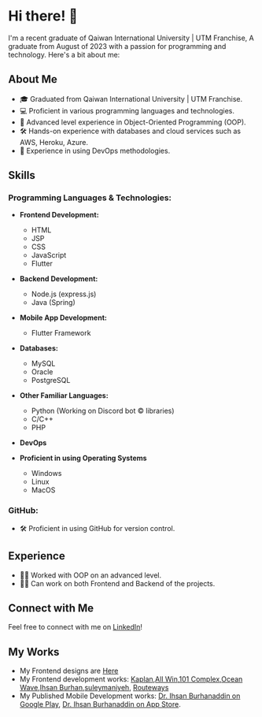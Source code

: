 # Hi there! 👋

I'm a recent graduate of Qaiwan International University | UTM Franchise, A graduate from August of 2023 with a passion for programming and technology. Here's a bit about me:

## About Me

- 🎓 Graduated from Qaiwan International University | UTM Franchise.
- 💻 Proficient in various programming languages and technologies.
- 🌟 Advanced level experience in Object-Oriented Programming (OOP).
- 🛠️ Hands-on experience with databases and cloud services such as AWS, Heroku, Azure.
- 🚀 Experience in using DevOps methodologies.

## Skills

### Programming Languages & Technologies:

- **Frontend Development:**
  - HTML
  - JSP
  - CSS
  - JavaScript
  - Flutter

- **Backend Development:**
  - Node.js (express.js)
  - Java (Spring)

- **Mobile App Development:**
  - Flutter Framework

- **Databases:**
  - MySQL
  - Oracle
  - PostgreSQL

- **Other Familiar Languages:**
  - Python (Working on Discord bot © libraries)
  - C/C++
  - PHP

- **DevOps**
  
- **Proficient in using Operating Systems**
  -  Windows
  -  Linux
  -  MacOS


### GitHub:

- 🛠️ Proficient in using GitHub for version control.

## Experience

- 👨‍💻 Worked with OOP on an advanced level.
- 👨‍💼 Can work on both Frontend and Backend of the projects.

## Connect with Me

Feel free to connect with me on [LinkedIn](https://www.linkedin.com/in/alan-ali-0948ba211/)!

## My Works

- My Frontend designs are [Here](https://dribbble.com/Sherlockian/shots)
- My Frontend development works: [Kaplan](https://kaplaniq.com/home),[All Win](https://all-win.co/),[101 Complex](https://101complex.com/),[Ocean Wave](https://ocean-wave.co/),[Ihsan Burhan](https://ihsanburhan.com/),[suleymaniyeh](https://sulaimaniy.com/), [Routeways](https://Rccl.org/)
- My Published Mobile Development works: [Dr. Ihsan Burhanaddin on Google Play](https://play.google.com/store/apps/details?id=com.smarthand.ihsanburhan__a&hl=en&gl=US), [Dr. Ihsan Burhanaddin on App Store](https://apps.apple.com/us/app/dr-ihsan-burhanaddin/id6476200266).
